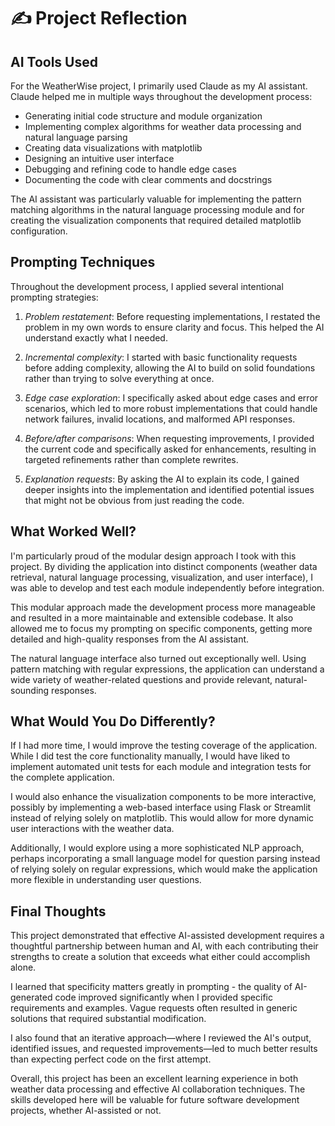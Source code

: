 # ✍ Project Reflection

## AI Tools Used
For the WeatherWise project, I primarily used Claude as my AI assistant. Claude helped me in multiple ways throughout the development process:
- Generating initial code structure and module organization
- Implementing complex algorithms for weather data processing and natural language parsing
- Creating data visualizations with matplotlib
- Designing an intuitive user interface
- Debugging and refining code to handle edge cases
- Documenting the code with clear comments and docstrings

The AI assistant was particularly valuable for implementing the pattern matching algorithms in the natural language processing module and for creating the visualization components that required detailed matplotlib configuration.

## Prompting Techniques
Throughout the development process, I applied several intentional prompting strategies:

1. *Problem restatement*: Before requesting implementations, I restated the problem in my own words to ensure clarity and focus. This helped the AI understand exactly what I needed.

2. *Incremental complexity*: I started with basic functionality requests before adding complexity, allowing the AI to build on solid foundations rather than trying to solve everything at once.

3. *Edge case exploration*: I specifically asked about edge cases and error scenarios, which led to more robust implementations that could handle network failures, invalid locations, and malformed API responses.

4. *Before/after comparisons*: When requesting improvements, I provided the current code and specifically asked for enhancements, resulting in targeted refinements rather than complete rewrites.

5. *Explanation requests*: By asking the AI to explain its code, I gained deeper insights into the implementation and identified potential issues that might not be obvious from just reading the code.

## What Worked Well?
I'm particularly proud of the modular design approach I took with this project. By dividing the application into distinct components (weather data retrieval, natural language processing, visualization, and user interface), I was able to develop and test each module independently before integration. 

This modular approach made the development process more manageable and resulted in a more maintainable and extensible codebase. It also allowed me to focus my prompting on specific components, getting more detailed and high-quality responses from the AI assistant.

The natural language interface also turned out exceptionally well. Using pattern matching with regular expressions, the application can understand a wide variety of weather-related questions and provide relevant, natural-sounding responses.

## What Would You Do Differently?
If I had more time, I would improve the testing coverage of the application. While I did test the core functionality manually, I would have liked to implement automated unit tests for each module and integration tests for the complete application.

I would also enhance the visualization components to be more interactive, possibly by implementing a web-based interface using Flask or Streamlit instead of relying solely on matplotlib. This would allow for more dynamic user interactions with the weather data.

Additionally, I would explore using a more sophisticated NLP approach, perhaps incorporating a small language model for question parsing instead of relying solely on regular expressions, which would make the application more flexible in understanding user questions.

## Final Thoughts
This project demonstrated that effective AI-assisted development requires a thoughtful partnership between human and AI, with each contributing their strengths to create a solution that exceeds what either could accomplish alone.

I learned that specificity matters greatly in prompting - the quality of AI-generated code improved significantly when I provided specific requirements and examples. Vague requests often resulted in generic solutions that required substantial modification.

I also found that an iterative approach—where I reviewed the AI's output, identified issues, and requested improvements—led to much better results than expecting perfect code on the first attempt.

Overall, this project has been an excellent learning experience in both weather data processing and effective AI collaboration techniques. The skills developed here will be valuable for future software development projects, whether AI-assisted or not.
